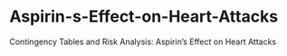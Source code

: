 # Aspirin-s-Effect-on-Heart-Attacks
Contingency Tables and Risk Analysis: Aspirin’s Effect on Heart Attacks
